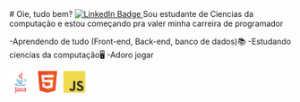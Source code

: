 <img src giphy.gif width = "325px" align = "left">
# Oie, tudo bem?
<a href = "https://www.linkedin.com/in/samuel-felipe/">
    <img src="https://img.shields.io/badge/LinkedIn-blue?style=for-the-badge&logo=linkedin&logoColor=white" alt="LinkedIn Badge"/>
  </a>
Sou estudante de Ciencias da computação e estou começando pra valer minha carreira de programador

-Aprendendo de tudo (Front-end, Back-end, banco de dados)📚
-Estudando ciencias da computação🖥️
-Adoro jogar

<div id=linguagens>
  <img src="https://github.com/devicons/devicon/blob/master/icons/java/java-original-wordmark.svg" title="Java" alt="Java" width="40" height="40"/>&nbsp;
  <img src="https://github.com/devicons/devicon/blob/master/icons/html5/html5-original.svg" title="HTML5" alt="HTML" width="40" height="40"/>&nbsp;
  <img src="https://github.com/devicons/devicon/blob/master/icons/javascript/javascript-original.svg" title="JavaScript" alt="JavaScript" width="40" height="40"/>&nbsp;
</div>
